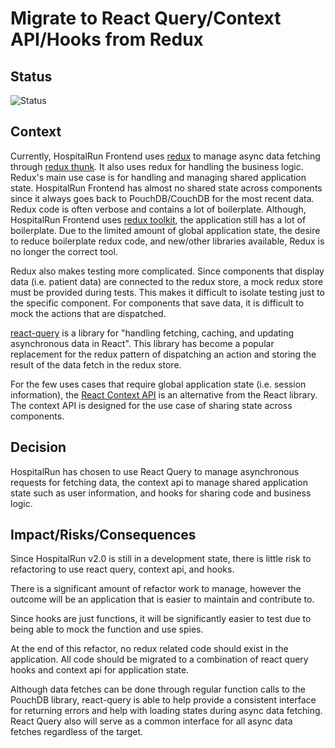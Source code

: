 # Migrate to React Query/Context API/Hooks from Redux

## Status
![Status](https://img.shields.io/badge/status-proposed-yellow)

## Context
Currently, HospitalRun Frontend uses [redux](https://react-redux.js.org/) to manage async data
fetching through [redux thunk](https://github.com/reduxjs/redux-thunk).
It also uses redux for handling the business logic. Redux's main use case is for handling and
managing shared application state. HospitalRun Frontend has almost no shared state across components
since it always goes back to PouchDB/CouchDB for the most recent data. Redux code is often verbose and
contains a lot of boilerplate. Although, HospitalRun Frontend uses [redux toolkit](https://redux-toolkit.js.org/),
the application still has a lot of boilerplate. Due to the limited amount of global application
state, the desire to reduce boilerplate redux code, and new/other libraries available,
Redux is no longer the correct tool.

Redux also makes testing more complicated. Since components that display data (i.e. patient data) are
connected to the redux store, a mock redux store must be provided during tests. This makes it
difficult to isolate testing just to the specific component. For components that save data, it
is difficult to mock the actions that are dispatched.

[react-query](https://github.com/tannerlinsley/react-query) is a library for "handling fetching,
caching, and updating asynchronous data in React". This library has become a popular replacement
for the redux pattern of dispatching an action and storing the result of the data fetch in the redux
store.

For the few uses cases that require global application state (i.e. session information),
the [React Context API](https://reactjs.org/docs/context.html) is an alternative from the
React library. The context API is designed for the use case of sharing state across
components.

## Decision
HospitalRun has chosen to use React Query to manage asynchronous requests for fetching data, the
context api to manage shared application state such as user information, and hooks for sharing
code and business logic.

## Impact/Risks/Consequences
Since HospitalRun v2.0 is still in a development state, there is little risk to refactoring to use
react query, context api, and hooks.

There is a significant amount of refactor work to manage, however the outcome will be an application
that is easier to maintain and contribute to.

Since hooks are just functions, it will be significantly easier to test due to being able to mock
the function and use spies.

At the end of this refactor, no redux related code should exist in the application. All code should
be migrated to a combination of react query hooks and context api for application state.

Although data fetches can be done through regular function calls to the PouchDB library, react-query
is able to help provide a consistent interface for returning errors and help with loading states during
async data fetching. React Query also will serve as a common interface for all async data fetches
regardless of the target.
